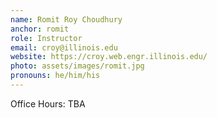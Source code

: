 ```yaml
---
name: Romit Roy Choudhury
anchor: romit
role: Instructor
email: croy@illinois.edu
website: https://croy.web.engr.illinois.edu/
photo: assets/images/romit.jpg
pronouns: he/him/his
---
```


Office Hours: TBA